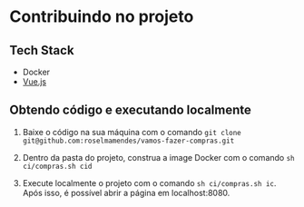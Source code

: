 # Contribuindo no projeto

## Tech Stack

- Docker
- [Vue.js](https://vuejs.org/)

## Obtendo código e executando localmente

1. Baixe o código na sua máquina com o comando `git clone git@github.com:roselmamendes/vamos-fazer-compras.git`

2. Dentro da pasta do projeto, construa a image Docker com o comando `sh ci/compras.sh cid`

3. Execute localmente o projeto com o comando `sh ci/compras.sh ic`. Após isso, é possível abrir a página em localhost:8080.